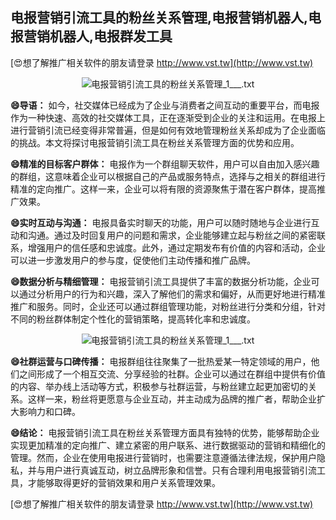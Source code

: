 ## **电报营销引流工具的粉丝关系管理,电报营销机器人,电报营销机器人,电报群发工具**

[😍想了解推广相关软件的朋友请登录 http://www.vst.tw](http://www.vst.tw)

 <center><img src="https://vst.tw/MP4/tuiguang/png/0.png" alt="电报营销引流工具的粉丝关系管理_1___.txt"></center>

**😄导语：**
如今，社交媒体已经成为了企业与消费者之间互动的重要平台，而电报作为一种快速、高效的社交媒体工具，正在逐渐受到企业的关注和运用。在电报上进行营销引流已经变得非常普遍，但是如何有效地管理粉丝关系却成为了企业面临的挑战。本文将探讨电报营销引流工具在粉丝关系管理方面的优势和应用。

**😄精准的目标客户群体：**
电报作为一个群组聊天软件，用户可以自由加入感兴趣的群组，这意味着企业可以根据自己的产品或服务特点，选择与之相关的群组进行精准的定向推广。这样一来，企业可以将有限的资源聚焦于潜在客户群体，提高推广效果。

**😄实时互动与沟通：**
电报具备实时聊天的功能，用户可以随时随地与企业进行互动和沟通。通过及时回复用户的问题和需求，企业能够建立起与粉丝之间的紧密联系，增强用户的信任感和忠诚度。此外，通过定期发布有价值的内容和活动，企业可以进一步激发用户的参与度，促使他们主动传播和推广品牌。

**😄数据分析与精细管理：**
电报营销引流工具提供了丰富的数据分析功能，企业可以通过分析用户的行为和兴趣，深入了解他们的需求和偏好，从而更好地进行精准推广和服务。同时，企业还可以通过群组管理功能，对粉丝进行分类和分组，针对不同的粉丝群体制定个性化的营销策略，提高转化率和忠诚度。

 <center><img src="https://vst.tw/MP4/tuiguang/png/0.png" alt="电报营销引流工具的粉丝关系管理_1___.txt"></center>

**😄社群运营与口碑传播：**
电报群组往往聚集了一批热爱某一特定领域的用户，他们之间形成了一个相互交流、分享经验的社群。企业可以通过在群组中提供有价值的内容、举办线上活动等方式，积极参与社群运营，与粉丝建立起更加密切的关系。这样一来，粉丝将更愿意与企业互动，并主动成为品牌的推广者，帮助企业扩大影响力和口碑。

**😄结论：**
电报营销引流工具在粉丝关系管理方面具有独特的优势，能够帮助企业实现更加精准的定向推广、建立紧密的用户联系、进行数据驱动的营销和精细化的管理。然而，企业在使用电报进行营销时，也需要注意遵循法律法规，保护用户隐私，并与用户进行真诚互动，树立品牌形象和信誉。只有合理利用电报营销引流工具，才能够取得更好的营销效果和用户关系管理效果。

[😍想了解推广相关软件的朋友请登录 http://www.vst.tw](http://www.vst.tw)




